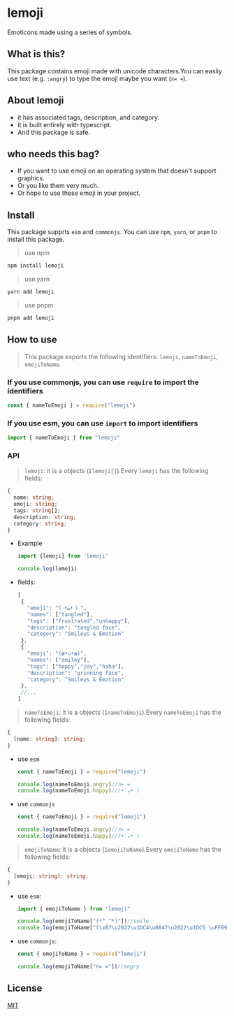 # lemoji

Emoticons made using a series of symbols.

## What is this?

This package contains emoji made with unicode characters.You can easliy use text (e.g. `:angry`) to type the emoji maybe you want (`ꐦ≖ ≖`).

## About lemoji

* it has associated tags, description, and category.
* it is built entirely with typescript.
* And this package is safe.

## who needs this bag?

* If you want to use emoji on an operating system that doesn't support graphics.
* Or you like them very much.  
* Or hope to use these emoji in your project.

## Install

This package supprts `esm` and `commonjs`. You can use `npm`, `yarn`, or `pnpm` to install this package.

>use npm

```sh
npm install lemoji
```

>use yarn

```sh
yarn add lemoji
```

> use pnpm

```sh
pnpm add lemoji
```

## How to use

>This package exports the following identifiers: `lemoji`, `nameToEmoji`, `emojiToName`.

### If you use commonjs, you can use `require` to import the identifiers

   ```js
   const { nameToEmoji } = require("lemoji")
   ```

### If you use esm, you can use `import` to import identifiers

   ```js
   import { nameToEmoji } from "lemoji"
   ```

### API

>`lemoji`: it is a objects (`Ilemoji[]`).Every `lemoji` has the following fields:

   ```ts
   {
     name: string;
     emoji: string;
     tags: string[];
     description: string;
     category: string;
   }
   ```

* Example

   ```js
   import {lemoji} from 'lemoji'

   console.log(lemoji)
   ```

* fields:

  ```js
  [
   {
     "emoji": "(·•᷄ࡇ•᷅ ）",
     "names": ["tangled"],
     "tags": ["frustrated","unhappy"],
     "description": "tangled face",
     "category": "Smileys & Emotion"
   },
   {
     "emoji": "(◍•ᴗ•◍)",
     "names": ["smiley"],
     "tags": ["happy","joy","haha"],
     "description": "grinning face",
     "category": "Smileys & Emotion"
   },
   //...
  ]
  ```

>`nameToEmoji`: it is a objects (`InameToEmoji`).Every `nameToEmoji` has the following fields:

   ```ts
   {
     [name: string]: string;
   }
   ```

* use `esm`

   ```js
   const { nameToEmoji } = require("lemoji")

   console.log(nameToEmoji.angry)//ꐦ≖ ≖
   console.log(nameToEmoji.happy)//(•̀ᴗ• )
   ```

* use `commonjs`

   ```js
  const { nameToEmoji } = require("lemoji")

  console.log(nameToEmoji.angry)//ꐦ≖ ≖
  console.log(nameToEmoji.happy)//(•̀ᴗ• )
   ```

>`emojiToName`: it is a objects (`IemojiToName`).Every `emojiToName` has the following fields:

   ```ts
   {
     [emoji: string]: string;
   }
   ```

* use `esm`:

   ```js
   import { emojiToName } from "lemoji"

   console.log(emojiToName["(*^_^*)"])//smile
   console.log(emojiToName["(\xB7\u2022\u1DC4\u0847\u2022\u1DC5 \uFF09"])//tangled
   ```

* use `commonjs`:

   ```js
   const { emojiToName } = require("lemoji")

   console.log(emojiToName["ꐦ≖ ≖"])//angry
   ```

## License

[MIT](LICENSE)

